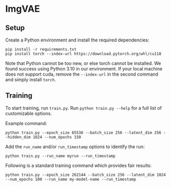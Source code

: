 # ImgVAE

## Setup

Create a Python environment and install the required dependencies:

```
pip install -r requirements.txt
pip install torch --index-url https://download.pytorch.org/whl/cu118
```

Note that Python cannot be too new, or else torch cannot be installed. We found success using Python 3.10 in our environment. If your local machine does not support cuda, remove the `--index-url` in the second command and simply install `torch`.

## Training

To start training, run `train.py`. Run `python train.py --help` for a full list of customizable options.

Example command:

```
python train.py --epoch_size 65536 --batch_size 256 --latent_dim 256 --hidden_dim 1024 --num_epochs 150
```

Add the `run_name` and/or `run_timestamp` options to identify the run:

```
python train.py --run_name myrun --run_timestamp
```

Following is a standard training command which provides fair results:

```
python train.py --epoch_size 262144 --batch_size 256 --latent_dim 1024 --num_epochs 100 --run_name my-model-name --run_timestamp
```
